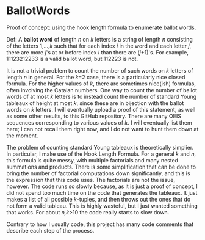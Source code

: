 # BallotWords
 Proof of concept: using the hook length formula to enumerate ballot words.

 Def: A **ballot word** of length _n_ on _k_ letters is a string of length _n_ consisting of the letters 1,...,_k_ such that for each index _i_ in the word and each letter _j_, there are more _j_'s at or before index _i_ than there are (_j_+1)'s. For example, 11123212233 is a valid ballot word, but 112223 is not. 

 It is not a trivial problem to count the number of such words on _k_ letters of length _n_ in general. For the _k_=2 case, there is a particularly nice closed formula. For the higher values of _k_, there are sometimes nice(ish) formulas, often involving the Catalan numbers. One way to count the number of ballot words of at most _k_ letters is to instead count the number of standard Young tableaux of height at most _k_, since these are in bijection with the ballot words on _k_ letters. I will eventually upload a proof of this statement, as well as some other results, to this GitHub repository. There are many OEIS sequences corresponding to various values of _k_. I will eventually list them here; I can not recall them right now, and I do not want to hunt them down at the moment.

 The problem of counting standard Young tableaux is theoretically simplier. In particular, I make use of the Hook Length Formula. For a general _k_ and _n_, this formula is quite messy, with multiple factorials and many nested summations and products. There is some simplification that can be done to bring the number of factorial computations down significantly, and this is the expression that this code uses. The factorials are not the issue, however. The code runs so slowly because, as it is just a proof of concept, I did not spend too much time on the code that generates the tableaux. It just makes a list of all possible _k_-tuples, and then throws out the ones that do not form a valid tableau. This is highly wasteful, but I just wanted something that works. For about _n,k_>10 the code really starts to slow down. 

Contrary to how I usually code, this project has many code comments that describe each step of the process.
